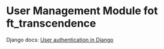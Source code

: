 # User Management Module fot ft_transcendence

Django docs: [User authentication in Django](https://docs.djangoproject.com/en/5.0/topics/auth/)
